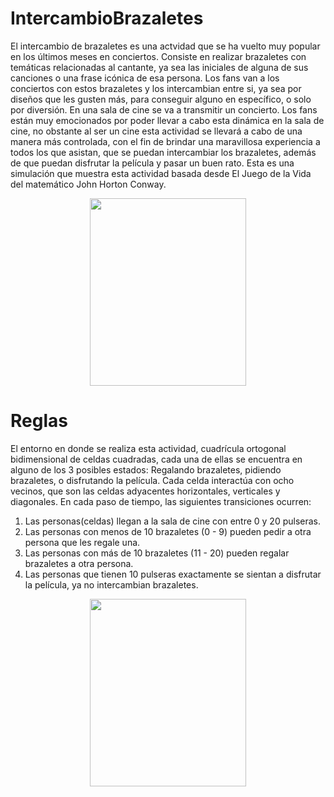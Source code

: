 # IntercambioBrazaletes

El intercambio de brazaletes es una actvidad que se ha vuelto muy popular en los últimos meses en conciertos. Consiste en realizar brazaletes con temáticas relacionadas al cantante, ya sea las iniciales de alguna de sus canciones o una frase icónica de esa persona. Los fans van a los conciertos con estos brazaletes y los intercambian entre si, ya sea por diseños que les gusten más, para conseguir alguno en específico, o solo por diversión.
En una sala de cine se va a transmitir un concierto. Los fans están muy emocionados por poder llevar a cabo esta dinámica en la sala de cine, no obstante al ser un cine esta actividad se llevará a cabo de una manera más controlada, con el fin de brindar una maravillosa experiencia a todos los que asistan, que se puedan intercambiar los brazaletes, además de que puedan disfrutar la película y pasar un buen rato. 
Esta es una simulación que muestra esta actividad basada desde El Juego de la Vida del matemático John Horton Conway. 

<center>
<img src="https://i.etsystatic.com/22925573/r/il/1a0dd2/4899550808/il_fullxfull.4899550808_387n.jpg" width=250 height=300 />
</center>

# Reglas

El entorno en donde se realiza esta actividad, cuadrícula ortogonal bidimensional de celdas cuadradas, cada una de ellas se encuentra en alguno de los 3 posibles estados: Regalando brazaletes, pidiendo brazaletes, o disfrutando la película.
Cada celda interactúa con ocho vecinos, que son las celdas adyacentes horizontales, verticales y diagonales. En cada paso de tiempo, las siguientes transiciones ocurren:

1. Las personas(celdas) llegan a la sala de cine con entre 0 y 20 pulseras. 
2. Las personas con menos de 10 brazaletes (0 - 9) pueden pedir a otra persona que les regale una. 
3. Las personas con más de 10 brazaletes (11 - 20) pueden regalar brazaletes a otra persona.
4. Las personas que tienen 10 pulseras exactamente se sientan a disfrutar la película, ya no intercambian brazaletes.

<center>
<img src="https://github.com/CaroGzzLeal/IntercambioBrazaletes/assets/89434246/b41ebd2b-e2ba-41e9-b9ea-a687fc5e70eb" width=250 height=300 />
</center>
